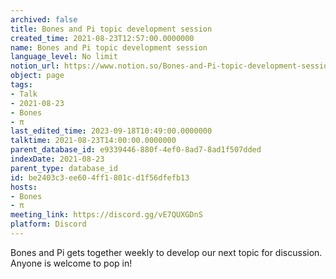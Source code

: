 ```yaml
---
archived: false
title: Bones and Pi topic development session
created_time: 2021-08-23T12:57:00.0000000
name: Bones and Pi topic development session
language_level: No limit
notion_url: https://www.notion.so/Bones-and-Pi-topic-development-session-be2403c3ee604ff1801cd1f56dfefb13
object: page
tags:
- Talk
- 2021-08-23
- Bones
- π
last_edited_time: 2023-09-18T10:49:00.0000000
talktime: 2021-08-23T14:00:00.0000000
parent_database_id: e9339446-880f-4ef0-8ad7-8ad1f507dded
indexDate: 2021-08-23
parent_type: database_id
id: be2403c3-ee60-4ff1-801c-d1f56dfefb13
hosts:
- Bones
- π
meeting_link: https://discord.gg/vE7QUXGDnS
platform: Discord
---
```


Bones and Pi gets together weekly to develop our next topic for discussion.
Anyone is welcome to pop in!










